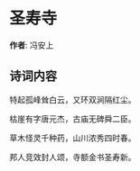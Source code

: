 # 圣寿寺

**作者**: 冯安上

## 诗词内容

特起孤峰耸白云，又环双涧隔红尘。

枯崖有字唐元杰，古庙无碑舜二臣。

草木怪灵千种药，山川浓秀四时春。

邦人竞效封人颂，寺额金书圣寿新。


